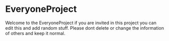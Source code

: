 # EveryoneProject

Welcome to the EveryoneProject if you are invited in this project you can edit this and add random stuff. Please dont delete or change the information of others and keep it normal.
